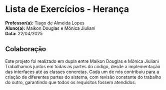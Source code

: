 # Lista de Exercícios - Herança

**Professor(a):** Tiago de Almeida Lopes  
**Aluno(a):** Maikon Douglas e Mônica Jiuliani  
**Data:** 22/04/2025


## Colaboração

Este projeto foi realizado em dupla entre Maikon Douglas e Mônica Jiuliani Trabalhamos juntos em todas as partes do código, desde a implementação das interfaces até as classes concretas. Cada um de nós contribuiu para a criação de diferentes partes do sistema, com revisão constante do trabalho do outro, garantindo que todos os requisitos fossem atendidos.
